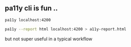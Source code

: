 ## pa11y cli is fun ..

```bash
pa11y localhost:4200

pa11y --report html localhost:4200 > a11y-report.html

```

but not super useful in a typical workflow